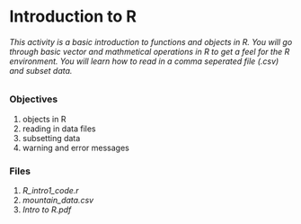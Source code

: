 # Introduction to R
###### This activity is a basic introduction to functions and objects in R. You will go through basic vector and mathmetical operations in R to get a feel for the R environment. You will learn how to read in a comma seperated file _(.csv)_ and subset data. 

### Objectives
1. objects in R
2. reading in data files
3. subsetting data  
4. warning and error messages

### Files

1. _R_intro1_code.r_
2. _mountain_data.csv_
3. _Intro to R.pdf_
 
    